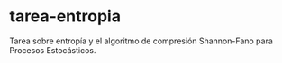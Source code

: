 # tarea-entropia
Tarea sobre entropía y el algoritmo de compresión Shannon-Fano para Procesos Estocásticos.
